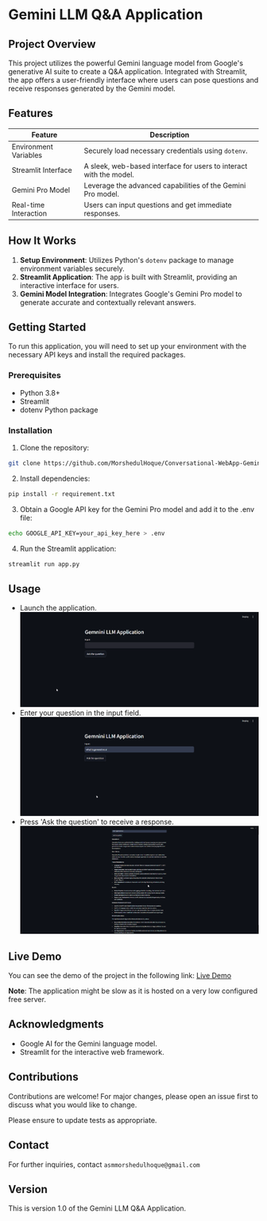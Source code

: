 # Gemini LLM Q&A Application

## Project Overview
This project utilizes the powerful Gemini language model from Google's generative AI suite to create a Q&A application. Integrated with Streamlit, the app offers a user-friendly interface where users can pose questions and receive responses generated by the Gemini model.

## Features

| Feature               | Description                                                         |
|-----------------------|---------------------------------------------------------------------|
| Environment Variables | Securely load necessary credentials using `dotenv`.                 |
| Streamlit Interface   | A sleek, web-based interface for users to interact with the model.  |
| Gemini Pro Model      | Leverage the advanced capabilities of the Gemini Pro model.         |
| Real-time Interaction | Users can input questions and get immediate responses.              |

## How It Works
1. **Setup Environment**: Utilizes Python's `dotenv` package to manage environment variables securely.
2. **Streamlit Application**: The app is built with Streamlit, providing an interactive interface for users.
3. **Gemini Model Integration**: Integrates Google's Gemini Pro model to generate accurate and contextually relevant answers.

## Getting Started
To run this application, you will need to set up your environment with the necessary API keys and install the required packages.

### Prerequisites
- Python 3.8+
- Streamlit
- dotenv Python package

### Installation
1. Clone the repository:
```bash
git clone https://github.com/MorshedulHoque/Conversational-WebApp-GeminiPro.git
```
2. Install dependencies:
```bash
pip install -r requirement.txt
```
3. Obtain a Google API key for the Gemini Pro model and add it to the .env file:
```bash
echo GOOGLE_API_KEY=your_api_key_here > .env
```
4. Run the Streamlit application:
```bash
streamlit run app.py
```

## Usage
- Launch the application.
  ![benchmark](https://github.com/MorshedulHoque/Conversational-WebApp-GeminiPro/blob/main/images/1.png)
- Enter your question in the input field.
  ![benchmark](https://github.com/MorshedulHoque/Conversational-WebApp-GeminiPro/blob/main/images/2.png)
- Press 'Ask the question' to receive a response.
  ![benchmark](https://github.com/MorshedulHoque/Conversational-WebApp-GeminiPro/blob/main/images/3.png)


## Live Demo
You can see the demo of the project in the following link: [Live Demo](https://conversational-webapp-geminipro-1.onrender.com/)

**Note**: The application might be slow as it is hosted on a very low configured free server.

## Acknowledgments
- Google AI for the Gemini language model.
- Streamlit for the interactive web framework.

## Contributions
Contributions are welcome! For major changes, please open an issue first to discuss what you would like to change.

Please ensure to update tests as appropriate.

## Contact
For further inquiries, contact `asmmorshedulhoque@gmail.com`

## Version
This is version 1.0 of the Gemini LLM Q&A Application.
